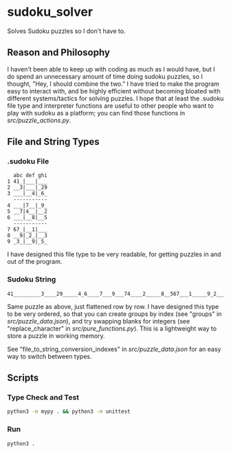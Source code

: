 # sudoku_solver
Solves Sudoku puzzles so I don't have to.

## Reason and Philosophy
I haven't been able to keep up with coding as much as I would have, but I do spend an unnecessary amount of time doing sudoku puzzles, so I thought, "Hey, I should combine the two." I have tried to make the program easy to interact with, and be highly efficient without becoming bloated with different systems/tactics for solving puzzles. I hope that at least the .sudoku file type and interpreter functions are useful to other people who want to play with sudoku as a platform; you can find those functions in _src/puzzle_actions.py_.

## File and String Types

### .sudoku File

```
  abc def ghi
1 41_|___|___
2 __3|___|_29
3 ___|__4|_6_
  -----------
4 ___|7__|_9_
5 __7|4__|__2
6 ___|__8|__5
  -----------
7 67_|__1|___
8 __9|_2_|__3
9 _3_|__9|_5_
```

I have designed this file type to be very readable, for getting puzzles in and out of the program.

### Sudoku String

```
41_________3____29_____4_6____7___9___74____2_____8__567___1_____9_2___3_3___9_5_
```

Same puzzle as above, just flattened row by row. I have designed this type to be very ordered, so that you can create groups by index (see "groups" in _src/puzzle_data.json_), and try swapping blanks for integers (see "replace_character" in _src/pure_functions.py_). This is a lightweight way to store a puzzle in working memory.

See "file_to_string_conversion_indexes" in _src/puzzle_data.json_ for an easy way to switch between types.

## Scripts

### Type Check and Test

```sh
python3 -m mypy . && python3 -m unittest
```

### Run

```sh
python3 .
```